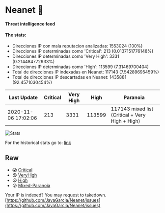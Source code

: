 # Neanet :hocho:
#### Threat intelligence feed
#### The stats:

- Direcciones IP con mala reputacion analizadas: 1553024 (100%)
- Direcciones IP determinadas como 'Critical':  213 (0.0137151776148%)
- Direcciones IP determinadas como 'Very High':  3331 (0.214484772933%)
- Direcciones IP determinadas como 'High':  113599 (7.31469700404)
- Total de direcciones IP indexadas en Neanet:  117143 (7.54289695459%)
- Total de direcciones IP descartadas en Neanet:  1435881 (92.4571030454%)

| Last Update | Critical | Very High | High | Paranoia |
| --- | --- | --- | --- | --- |
| 2020-11-06 17:02:06 | 213 | 3331 | 113599 | 117143 mixed list (Critical + Very High + High)|

![Stats](https://docs.google.com/spreadsheets/d/e/2PACX-1vSnaNMIXVabIpDJjufMlzH7poXnshF3mgd8Is1g9ytUEzVsP5my4Trn8f-xkoLLQ38xpL3HtmUexLo6/pubchart?oid=501124687&format=image)

For the historical stats go to: [link](/stats.csv)
## Raw
- :scream: [Critical](https://raw.githubusercontent.com/JavaGarcia/Neanet/master/blacklists/neanet_critical.txt)
- :fearful: [VeryHigh](https://raw.githubusercontent.com/JavaGarcia/Neanet/master/blacklists/neanet_veryHigh.txtt)
- :frowning: [High](https://raw.githubusercontent.com/JavaGarcia/Neanet/master/blacklists/neanet_high.txt)
- :dizzy_face: [Mixed-Paranoia](https://raw.githubusercontent.com/JavaGarcia/Neanet/master/blacklists/neanet_all.txt)


Your IP is indexed? You may request to takedown. [https://github.com/JavaGarcia/Neanet/issues](https://github.com/JavaGarcia/Neanet/issues)




























































































































































































































































































































































































































































































































































































































































































































































































































































































































































































































































































































































































































































































































































































































































































































































































































































































































































































































































































































































































































